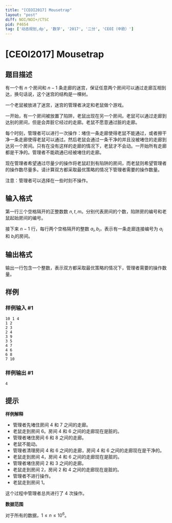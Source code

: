 ```yaml
---
title: "[CEOI2017] Mousetrap"
layout: "post"
diff: NOI/NOI+/CTSC
pid: P4654
tag: ['动态规划,dp', '数学', '2017', '二分', 'CEOI（中欧）']
---
```

# [CEOI2017] Mousetrap
## 题目描述

有一个有 $n$ 个房间和 $n-1$ 条走廊的迷宫，保证任意两个房间可以通过走廊互相到达，换句话说，这个迷宫的结构是一棵树。

一个老鼠被放进了迷宫，迷宫的管理者决定和老鼠做个游戏。

一开始，有一个房间被放置了陷阱，老鼠出现在另一个房间。老鼠可以通过走廊到达别的房间，但是会弄脏它经过的走廊。老鼠不愿意通过脏的走廊。

每个时刻，管理者可以进行一次操作：堵住一条走廊使得老鼠不能通过，或者擦干净一条走廊使得老鼠可以通过。然后老鼠会通过一条干净的并且没被堵住的走廊到达另一个房间。只有在没有这样的走廊的情况下，老鼠才不会动。一开始所有走廊都是干净的。管理者不能疏通已经被堵住的走廊。

现在管理者希望通过尽量少的操作将老鼠赶到有陷阱的房间，而老鼠则希望管理者的操作数尽量多。请计算双方都采取最优策略的情况下管理者需要的操作数量。

注意：管理者可以选择在一些时刻不操作。
## 输入格式

第一行三个空格隔开的正整数数 $n,t,m$。分别代表房间的个数，陷阱房的编号和老鼠起始房间的编号。

接下来 $n-1$ 行，每行两个空格隔开的整数 $a_i,b_i$​​，表示有一条走廊连接编号为 $a_i$ 和 $b_i$​​ 的房间。
## 输出格式

输出一行包含一个整数，表示双方都采取最优策略的情况下，管理者需要的操作数量。
## 样例

### 样例输入 #1
```
10 1 4
1 2
2 3
2 4
3 9
3 5
4 7
4 6
6 8
7 10
```
### 样例输出 #1
```
4
```
## 提示

**样例解释**

-    管理者先堵住房间 $4$ 和 $7$ 之间的走廊。
-    老鼠走到房间 $6$。房间 $4$ 和 $6$ 之间的走廊现在是脏的。
-    管理者堵住房间 $6$ 和 $8$ 之间的走廊。
-    老鼠不能动。
-    管理者清理房间 $4$ 和 $6$ 之间的走廊，房间 $4$ 和 $6$ 之间的走廊现在是干净的。
-    老鼠走到房间 $4$，房间 $4$ 和 $6$ 之间的走廊现在是脏的。
-    管理者堵住房间 $2$ 和 $3$ 之间的走廊。
-    老鼠走到房间 $2$，房间 $2$ 和 $4$ 之间的走廊现在是脏的。
-    管理者不进行操作。
-    老鼠走到房间 $1$。

这个过程中管理者总共进行了 $4$ 次操作。

**数据范围**

对于所有的数据，$1 \le n \le 10^6$。
